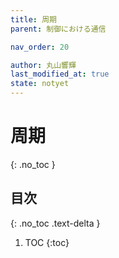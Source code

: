 ```yaml
---
title: 周期
parent: 制御における通信

nav_order: 20

author: 丸山響輝
last_modified_at: true
state: notyet
---
```


# **周期**
{: .no_toc }

## 目次
{: .no_toc .text-delta }

1. TOC
{:toc}
